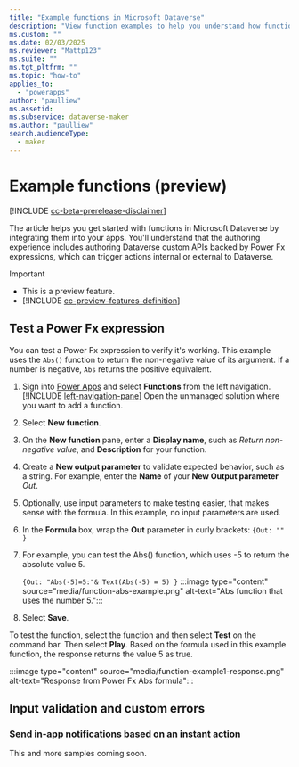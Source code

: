 ```yaml
---
title: "Example functions in Microsoft Dataverse"
description: "View function examples to help you understand how functions work in Dataverse"
ms.custom: ""
ms.date: 02/03/2025
ms.reviewer: "Mattp123"
ms.suite: ""
ms.tgt_pltfrm: ""
ms.topic: "how-to"
applies_to: 
  - "powerapps"
author: "paulliew"
ms.assetid: 
ms.subservice: dataverse-maker
ms.author: "paulliew"
search.audienceType: 
  - maker
---
```

# Example functions (preview)

[!INCLUDE [cc-beta-prerelease-disclaimer](../../includes/cc-beta-prerelease-disclaimer.md)]

The article helps you get started with functions in Microsoft Dataverse by integrating them into your apps. You'll understand that the authoring experience includes authoring Dataverse custom APIs backed by Power Fx expressions, which can trigger actions internal or external to Dataverse.

> [!IMPORTANT]
>
> - This is a preview feature.
> - [!INCLUDE [cc-preview-features-definition](../../includes/cc-preview-features-definition.md)]

## Test a Power Fx expression

You can test a Power Fx expression to verify it's working. This example uses the `Abs()` function to return the non-negative value of its argument. If a number is negative, `Abs` returns the positive equivalent.

1. Sign into [Power Apps](https://make.powerapps.com/?utm_source=padocs&utm_medium=linkinadoc&utm_campaign=referralsfromdoc) and select **Functions** from the left navigation. [!INCLUDE [left-navigation-pane](../../includes/left-navigation-pane.md)] Open the unmanaged solution where you want to add a function.
1. Select **New function**.
1. On the **New function** pane, enter a **Display name**, such as *Return non-negative value*, and **Description** for your function.
1. Create a **New output parameter** to validate expected behavior, such as a string. For example, enter the **Name** of your **New Output parameter** *Out*.
1. Optionally, use input parameters to make testing easier, that makes sense with the formula. In this example, no input parameters are used.
1. In the **Formula** box, wrap the **Out** parameter in curly brackets:
   `{Out: "" }`
1. For example, you can test the Abs() function, which uses -5 to return the absolute value 5.

   `{Out: "Abs(-5)=5:"& Text(Abs(-5) = 5) }`
   :::image type="content" source="media/function-abs-example.png" alt-text="Abs function that uses the number 5.":::
1. Select **Save**.

To test the function, select the function and then select **Test** on the command bar.
Then select **Play**. Based on the formula used in this example function, the response returns the value 5 as true.

:::image type="content" source="media/function-example1-response.png" alt-text="Response from Power Fx Abs formula":::

## Input validation and custom errors

### Send in-app notifications based on an instant action

This and more samples coming soon.

<!-- 
In-app notifications enable makers to configure contextual, actionable notifications for users in model-driven apps.

1. On the **New function** pane, enter this **Display name** and **Description** for your function.

   - **Display name**:*NotifyTechnican1* 
   - **Description**: *This function notifies the app user.*

Create input parameters with these data types: -->
<!-- Waiting on dev to provide code in rest of samples-->
